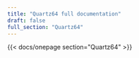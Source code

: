 ```yaml
---
title: "Quartz64 full documentation"
draft: false
full_section: "Quartz64"
---
```


{{< docs/onepage section="Quartz64" >}}
